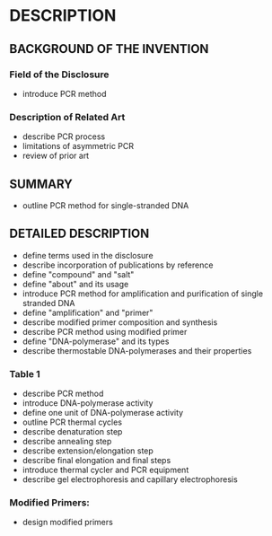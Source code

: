 # DESCRIPTION

## BACKGROUND OF THE INVENTION

### Field of the Disclosure

- introduce PCR method

### Description of Related Art

- describe PCR process
- limitations of asymmetric PCR
- review of prior art

## SUMMARY

- outline PCR method for single-stranded DNA

## DETAILED DESCRIPTION

- define terms used in the disclosure
- describe incorporation of publications by reference
- define "compound" and "salt"
- define "about" and its usage
- introduce PCR method for amplification and purification of single stranded DNA
- define "amplification" and "primer"
- describe modified primer composition and synthesis
- describe PCR method using modified primer
- define "DNA-polymerase" and its types
- describe thermostable DNA-polymerases and their properties

### Table 1

- describe PCR method
- introduce DNA-polymerase activity
- define one unit of DNA-polymerase activity
- outline PCR thermal cycles
- describe denaturation step
- describe annealing step
- describe extension/elongation step
- describe final elongation and final steps
- introduce thermal cycler and PCR equipment
- describe gel electrophoresis and capillary electrophoresis

### Modified Primers:

- design modified primers

